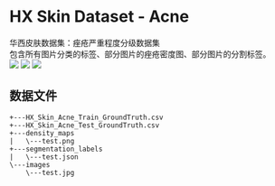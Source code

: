 # HX Skin Dataset - Acne
华西皮肤数据集：痤疮严重程度分级数据集 <br>
包含所有图片分类的标签、部分图片的痤疮密度图、部分图片的分割标签。<br>
<img src="https://img.shields.io/static/v1?label=&message=图像分类&color=9cf" />
<img src="https://img.shields.io/static/v1?label=&message=语义分割&color=9cf" />
<img src="https://img.shields.io/static/v1?label=&message=类别计数&color=9cf" />
## 数据文件
```
+---HX_Skin_Acne_Train_GroundTruth.csv
+---HX_Skin_Acne_Test_GroundTruth.csv
+---density_maps
|   \---test.png
+---segmentation_labels
|   \---test.json
\---images
    \---test.jpg
```
